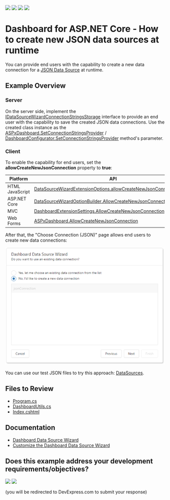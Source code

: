 <!-- default badges list -->
![](https://img.shields.io/endpoint?url=https://codecentral.devexpress.com/api/v1/VersionRange/217485549/23.2.2%2B)
[![](https://img.shields.io/badge/Open_in_DevExpress_Support_Center-FF7200?style=flat-square&logo=DevExpress&logoColor=white)](https://supportcenter.devexpress.com/ticket/details/T827714)
[![](https://img.shields.io/badge/📖_How_to_use_DevExpress_Examples-e9f6fc?style=flat-square)](https://docs.devexpress.com/GeneralInformation/403183)
[![](https://img.shields.io/badge/💬_Leave_Feedback-feecdd?style=flat-square)](#does-this-example-address-your-development-requirementsobjectives)
<!-- default badges end -->

# Dashboard for ASP.NET Core - How to create new JSON data sources at runtime

You can provide end users with the capability to create a new data connection for a [JSON Data Source](https://docs.devexpress.com/Dashboard/DevExpress.DashboardCommon.DashboardJsonDataSource) at runtime.

## Example Overview

### Server

On the server side, implement the [IDataSourceWizardConnectionStringsStorage](https://docs.devexpress.com/Dashboard/DevExpress.DashboardWeb.IDataSourceWizardConnectionStringsStorage) interface to provide an end user with the capability to save the created JSON data connections. Use the created class instance as the [ASPxDashboard.SetConnectionStringsProvider](https://docs.devexpress.com/Dashboard/DevExpress.DashboardWeb.ASPxDashboard.SetConnectionStringsProvider(DevExpress.DashboardWeb.IDataSourceWizardConnectionStringsStorage)) / [DashboardConfigurator.SetConnectionStringsProvider](https://docs.devexpress.com/Dashboard/DevExpress.DashboardWeb.DashboardConfigurator.SetConnectionStringsProvider(DevExpress.DashboardWeb.IDataSourceWizardConnectionStringsStorage)) method's parameter.

### Client

To enable the capability for end users, set the **allowCreateNewJsonConnection** property to **true**:

Platform | API
-----|------
 HTML JavaScript | [DataSourceWizardExtensionOptions.allowCreateNewJsonConnection](https://docs.devexpress.com/Dashboard/js-DevExpress.Dashboard.Designer.DataSourceWizardExtensionOptions#js_DevExpress_Dashboard_Designer_DataSourceWizardExtensionOptions_allowCreateNewJsonConnection)
 ASP.NET Core | [DataSourceWizardOptionBuilder.AllowCreateNewJsonConnection(Boolean)](https://docs.devexpress.com/Dashboard/DevExpress.DashboardAspNetCore.DataSourceWizardOptionBuilder.AllowCreateNewJsonConnection(System.Boolean))
 MVC | [DashboardExtensionSettings.AllowCreateNewJsonConnection](https://docs.devexpress.com/Dashboard/DevExpress.DashboardWeb.Mvc.DashboardExtensionSettings.AllowCreateNewJsonConnection) 
 Web Forms | [ASPxDashboard.AllowCreateNewJsonConnection](https://docs.devexpress.com/Dashboard/DevExpress.DashboardWeb.ASPxDashboard.AllowCreateNewJsonConnection) 

After that, the "Choose Connection (JSON)" page allows end users to create new data connections:

![Can create new data connections](img.png)

You can use our test JSON files to try this approach: [DataSources](https://github.com/DevExpress-Examples/DataSources/tree/master/JSON).

## Files to Review

* [Program.cs](./CS/SaveJsonConnectionTutorial/Program.cs)
* [DashboardUtils.cs](./CS/SaveJsonConnectionTutorial/Code/DashboardUtils.cs)
* [Index.cshtml](./CS/SaveJsonConnectionTutorial/Pages/Index.cshtml)

## Documentation

- [Dashboard Data Source Wizard](https://docs.devexpress.com/Dashboard/117680/)
- [Customize the Dashboard Data Source Wizard](https://docs.devexpress.com/Dashboard/401330/)
<!-- feedback -->
## Does this example address your development requirements/objectives?

[<img src="https://www.devexpress.com/support/examples/i/yes-button.svg"/>](https://www.devexpress.com/support/examples/survey.xml?utm_source=github&utm_campaign=asp-net-core-dashboard-create-json-connections&~~~was_helpful=yes) [<img src="https://www.devexpress.com/support/examples/i/no-button.svg"/>](https://www.devexpress.com/support/examples/survey.xml?utm_source=github&utm_campaign=asp-net-core-dashboard-create-json-connections&~~~was_helpful=no)

(you will be redirected to DevExpress.com to submit your response)
<!-- feedback end -->
